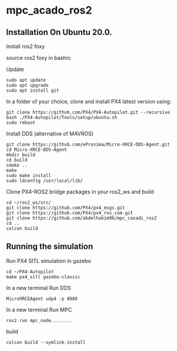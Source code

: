 # mpc_acado_ros2


## Installation On Ubuntu 20.0.


Install ros2 foxy

source ros2 foxy in bashrc

Update
```
sudo apt update
sudo apt upgrade
sudo apt install git
```

In a folder of your choice, clone and install PX4 latest version using:
```
git clone https://github.com/PX4/PX4-Autopilot.git --recursive
bash ./PX4-Autopilot/Tools/setup/ubuntu.sh
sudo reboot
```

Install DDS (alternative of MAVROS)
```
git clone https://github.com/eProsima/Micro-XRCE-DDS-Agent.git
cd Micro-XRCE-DDS-Agent
mkdir build
cd build
cmake ..
make
sudo make install
sudo ldconfig /usr/local/lib/
```

Clone PX4-ROS2 bridge packages in your ros2_ws and build
```
cd ~/ros2_ws/src/
git clone https://github.com/PX4/px4_msgs.git
git clone https://github.com/PX4/px4_ros_com.git
git clone https://github.com/abdelhakim96/mpc_casadi_ros2
cd ..
colcon build
```

## Running the simulation


Run PX4 SITL simulation in gazebo
```
cd ~/PX4-Autopilot
make px4_sitl gazebo-classic
```

In a new terminal Run DDS
```
MicroXRCEAgent udp4 -p 8888
```

In a new terminal Run MPC
```
ros2 run mpc_node........
```


build
```
colcon build --symlink-install
```
